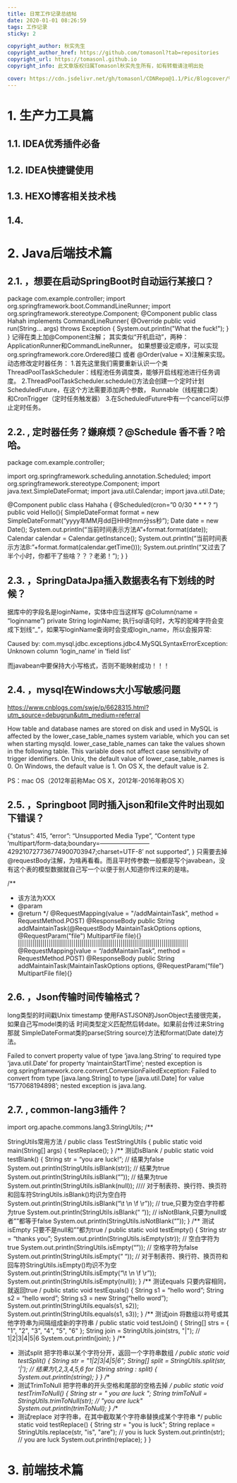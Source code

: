 ```yaml
---
title: 日常工作记录总结帖
date: 2020-01-01 08:26:59
tags: 工作记录
sticky: 2

copyright_author: 秋实先生
copyright_author_href: https://github.com/tomasonl?tab=repositories
copyright_url: https://tomasonl.github.io
copyright_info: 此文章版权归属Tomasonl秋实先生所有，如有转载请注明出处

cover: https://cdn.jsdelivr.net/gh/tomasonl/CDNRepo@1.1/Pic/Blogcover/%E6%97%A5%E5%B8%B8%E5%B7%A5%E4%BD%9C%E7%BA%AA%E5%BE%8B.jpg
---
```


# 1. 生产力工具篇
## 1.1. IDEA优秀插件必备
## 1.2. IDEA快捷键使用
## 1.3. HEXO博客相关技术栈
## 1.4.  
# 2. Java后端技术篇
## 2.1. ，想要在启动SpringBoot时自动运行某接口？
package com.example.controller;
import org.springframework.boot.CommandLineRunner;
import org.springframework.stereotype.Component;
@Component
public class Hahah implements CommandLineRunner{
@Override
public void run(String... args) throws Exception {
    System.out.println("What the fuck!");
}
}
记得在类上加@Component注解；
其实类似“开机启动”，两种：ApplicationRunner和CommandLineRunner。
如果想要设定顺序，可以实现org.springframework.core.Ordered接口 或者 @Order(value = X)注解来实现。
动态修改定时器任务：
1.首先这里我们需要重新认识一个类ThreadPoolTaskScheduler：线程池任务调度类，能够开启线程池进行任务调度。
2.ThreadPoolTaskScheduler.schedule()方法会创建一个定时计划ScheduledFuture，在这个方法需要添加两个参数， Runnable（线程接口类） 和CronTrigger（定时任务触发器）
3.在ScheduledFuture中有一个cancel可以停止定时任务。

## 2.2. , 定时器任务？嫌麻烦？@Schedule 香不香？哈哈。
package com.example.controller;

import org.springframework.scheduling.annotation.Scheduled;
import org.springframework.stereotype.Component;
import java.text.SimpleDateFormat;
import java.util.Calendar;
import java.util.Date;

@Component
public class Hahaha {
@Scheduled(cron=”0 0/30 * * * ? “)
public void Hello(){
SimpleDateFormat format = new SimpleDateFormat(“yyyy年MM月dd日HH时mm分ss秒”);
Date date = new Date();
System.out.println(“当前时间表示方法A”+format.format(date));
Calendar calendar = Calendar.getInstance();
System.out.println(“当前时间表示方法B:”+format.format(calendar.getTime()));
System.out.println(“又过去了半个小时，你都干了些啥？？？老弟！”);
}
}
## 2.3. ，SpringDataJpa插入数据表名有下划线的时候？
据库中的字段名是loginName，实体中应当这样写
@Column(name = “loginname”)
private String loginName;
执行sql语句时，大写的驼峰字符会变成下划线“_”，如果写loginName查询时会变成login_name，所以会报异常:

Caused by: com.mysql.jdbc.exceptions.jdbc4.MySQLSyntaxErrorException: Unknown column ‘login_name’ in ‘field list’

而javabean中要保持大小写格式，否则不能映射成功！！！

## 2.4. ，mysql在Windows大小写敏感问题
https://www.cnblogs.com/swje/p/6628315.html?utm_source=debugrun&utm_medium=referral

How table and database names are stored on disk and used in MySQL is affected by the lower_case_table_names system variable, which you can set when starting mysqld. lower_case_table_names can take the values shown in the following table. This variable does not affect case sensitivity of trigger identifiers. On Unix, the default value of lower_case_table_names is 0. On Windows, the default value is 1. On OS X, the default value is 2.

PS：mac OS（2012年前称Mac OS X，2012年-2016年称OS X）

## 2.5. ，Springboot 同时插入json和file文件时出现如下错误？
{“status”: 415,
“error”: “Unsupported Media Type”,
“Content type ‘multipart/form-data;boundary=————————429210727736774900703947;charset=UTF-8’ not supported”,
}
只需要去掉@requestBody注解，为啥再看看。而且平时传参数一般都是写个javabean，没有这个表的模型数据就自己写一个以便于别人知道你传过来的是啥。

/**
 * 该方法为XXX
 * @param
 * @return
 */
@RequestMapping(value = "/addMaintainTask", method = RequestMethod.POST)
@ResponseBody
public String addMaintainTask(@RequestBody MaintainTaskOptions options, @RequestParam("file") MultipartFile file){}
|||||||||||||||||||||||||||||||||||||||||||||||||||||||||||||||||||||||||||||||||||
@RequestMapping(value = “/addMaintainTask”, method = RequestMethod.POST)
@ResponseBody
public String addMaintainTask(MaintainTaskOptions options, @RequestParam(“file”) MultipartFile file){}

## 2.6. ，Json传输时间传输格式？
long类型的时间戳Unix timestamp 使用FASTJSON的JsonObject去接很完美，如果自己写model类的话 时间类型定义匹配然后转date。如果前台传过来String 那就 SimpleDateFormat类的parse(String source)方法和format(Date date)方法。

Failed to convert property value of type ‘java.lang.String’ to required type ‘java.util.Date’ for property ‘maintainStartTime’; nested exception is org.springframework.core.convert.ConversionFailedException: Failed to convert from type [java.lang.String] to type [java.util.Date] for value ‘1577068194898’; nested exception is java.lang.
## 2.7. , common-lang3插件？
import org.apache.commons.lang3.StringUtils;
/**

StringUtils常用方法
/
public class TestStringUtils {
public static void main(String[] args) {
testReplace();
}
/**
测试IsBlank
/
public static void testBlank() {
String str = “you are luck!”;
// 结果为false
System.out.println(StringUtils.isBlank(str));
// 结果为true
System.out.println(StringUtils.isBlank(“”));
// 结果为true
System.out.println(StringUtils.isBlank(null));
//// 对于制表符、换行符、换页符和回车符StringUtils.isBlank()均识为空白符
System.out.println(StringUtils.isBlank(“\t \n \f \r”));
// true,只要为空白字符都为true
System.out.println(StringUtils.isBlank(“ “));
// isNotBlank,只要为null或者””都等于false
System.out.println(StringUtils.isNotBlank(“”));
}
/**
测试isEmpty 只要不是null和””都为true
/
public static void testEmpty() {
String str = “thanks you”;
System.out.println(StringUtils.isEmpty(str));
// 空白字符为true
System.out.println(StringUtils.isEmpty(“”));
// 空格字符为false
System.out.println(StringUtils.isEmpty(“ “));
// 对于制表符、换行符、换页符和回车符StringUtils.isEmpty()均识不为空
System.out.println(StringUtils.isEmpty(“\t \n \f \r”));
System.out.println(StringUtils.isEmpty(null));
}
/**
测试equals 只要内容相同，就返回true
/
public static void testEquals() {
String s1 = “hello word”;
String s2 = “hello word”;
String s3 = new String(“hello word”);
System.out.println(StringUtils.equals(s1, s2));
System.out.println(StringUtils.equals(s1, s3));
}
/**
测试join 将数组以符号或其他字符串为间隔组成新的字符串
/
public static void testJoin() {
    String[] strs = { "1", "2", "3", "4", "5", "6" };
    String join = StringUtils.join(strs, "|");
    // 1|2|3|4|5|6
    System.out.println(join);
}
/**
* 测试split 把字符串以某个字符分开，返回一个字符串数组
*/
public static void testSplit() {
    String str = "1|2|3|4|5|6";
    String[] split = StringUtils.split(str, '|');
    // 结果为1,2,3,4,5,6
    for (String string : split) {
        System.out.println(string);
    }
}
/**
* 测试TrimToNull 把字符串的开头空格和尾部的空格去掉
*/
public static void testTrimToNull() {
    String str = "  you are luck  ";
    String trimToNull = StringUtils.trimToNull(str);
    // "you are luck"
    System.out.println(trimToNull);
}
/**
* 测试replace 对字符串，在其中截取某个字符串替换成某个字符串
*/
public static void testReplace() {
    String str = "you is luck";
    String replace = StringUtils.replace(str, "is", "are");
    // you is luck
    System.out.println(str);
    // you are luck
    System.out.println(replace);
}
}
# 3. 前端技术篇